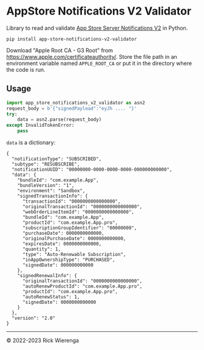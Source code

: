 # AppStore Notifications V2 Validator

Library to read and validate [App Store Server Notifications V2](https://developer.apple.com/documentation/appstoreservernotifications/app_store_server_notifications_v2) in Python.

```
pip install app-store-notifications-v2-validator
```

Download "Apple Root CA - G3 Root" from https://www.apple.com/certificateauthority/. Store the file path in an environment variable named `APPLE_ROOT_CA` or put it in the directory where the code is run.

## Usage

```py
import app_store_notifications_v2_validator as asn2
request_body = b'{"signedPayload":"eyJh .... "}'
try:
	data = asn2.parse(request_body)
except InvalidTokenError:
	pass
```

`data` is a dictionary:

```
{
  "notificationType": "SUBSCRIBED",
  "subtype": "RESUBSCRIBE",
  "notificationUUID": "00000000-0000-0000-0000-000000000000",
  "data": {
    "bundleId": "com.example.App",
    "bundleVersion": "1",
    "environment": "Sandbox",
    "signedTransactionInfo": {
      "transactionId": "0000000000000000",
      "originalTransactionId": "0000000000000000",
      "webOrderLineItemId": "0000000000000000",
      "bundleId": "com.example.App",
      "productId": "com.example.App.pro",
      "subscriptionGroupIdentifier": "00000000",
      "purchaseDate": 0000000000000,
      "originalPurchaseDate": 0000000000000,
      "expiresDate": 0000000000000,
      "quantity": 1,
      "type": "Auto-Renewable Subscription",
      "inAppOwnershipType": "PURCHASED",
      "signedDate": 000000000000
    },
    "signedRenewalInfo": {
      "originalTransactionId": "0000000000000000",
      "autoRenewProductId": "com.example.App.pro",
      "productId": "com.example.App.pro",
      "autoRenewStatus": 1,
      "signedDate": 0000000000000
    }
  },
  "version": "2.0"
}
```

---

&copy; 2022-2023 Rick Wierenga

